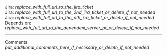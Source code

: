 Jira: _replace_with_full_url_to_the_jira_ticket_<br/>
Jira: _replace_with_full_url_to_the_2nd_jira_ticket_or_delete_if_not_needed_<br/>
Jira: _replace_with_full_url_to_the_nth_jira_ticket_or_delete_if_not_needed_<br/>
Depends on: _replace_with_full_url_to_the_dependent_server_pr_or_delete_if_not_needed_

------------------------------------
Comments: _put_additional_comments_here_if_necessary_or_delete_if_not_needed_
